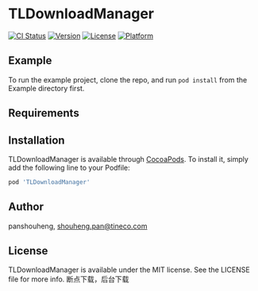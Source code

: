 # TLDownloadManager

[![CI Status](https://img.shields.io/travis/panshouheng/TLDownloadManager.svg?style=flat)](https://travis-ci.org/panshouheng/TLDownloadManager)
[![Version](https://img.shields.io/cocoapods/v/TLDownloadManager.svg?style=flat)](https://cocoapods.org/pods/TLDownloadManager)
[![License](https://img.shields.io/cocoapods/l/TLDownloadManager.svg?style=flat)](https://cocoapods.org/pods/TLDownloadManager)
[![Platform](https://img.shields.io/cocoapods/p/TLDownloadManager.svg?style=flat)](https://cocoapods.org/pods/TLDownloadManager)

## Example

To run the example project, clone the repo, and run `pod install` from the Example directory first.

## Requirements

## Installation

TLDownloadManager is available through [CocoaPods](https://cocoapods.org). To install
it, simply add the following line to your Podfile:

```ruby
pod 'TLDownloadManager'
```

## Author

panshouheng, shouheng.pan@tineco.com

## License

TLDownloadManager is available under the MIT license. See the LICENSE file for more info.
断点下载，后台下载
